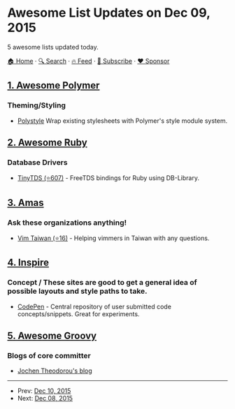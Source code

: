 # Awesome List Updates on Dec 09, 2015

5 awesome lists updated today.

[🏠 Home](/README.md) · [🔍 Search](https://www.trackawesomelist.com/search/) · [🔥 Feed](https://www.trackawesomelist.com/rss.xml) · [📮 Subscribe](https://trackawesomelist.us17.list-manage.com/subscribe?u=d2f0117aa829c83a63ec63c2f&id=36a103854c) · [❤️  Sponsor](https://github.com/sponsors/theowenyoung)



## [1. Awesome Polymer](/content/Granze/awesome-polymer/README.md)

### Theming/Styling

*   [Polystyle](https://poly-style.appspot.com/demo/) Wrap existing stylesheets with Polymer's style module system.

## [2. Awesome Ruby](/content/markets/awesome-ruby/README.md)

### Database Drivers

*   [TinyTDS (⭐607)](https://github.com/rails-sqlserver/tiny_tds) - FreeTDS bindings for Ruby using DB-Library.

## [3. Amas](/content/sindresorhus/amas/README.md)

### Ask these organizations anything!

*   [Vim Taiwan (⭐16)](https://github.com/vim-tw/ama) - Helping vimmers in Taiwan with any questions.

## [4. Inspire](/content/noahbuscher/inspire/README.md)

### Concept / These sites are good to get a general idea of possible layouts and style paths to take.

*   [CodePen](http://codepen.io/) - Central repository of user submitted code concepts/snippets. Great for experiments.

## [5. Awesome Groovy](/content/kdabir/awesome-groovy/README.md)

### Blogs of core committer

*   [Jochen Theodorou's blog](http://blackdragsview.blogspot.com/)

---

- Prev: [Dec 10, 2015](/content/2015/12/10/README.md)
- Next: [Dec 08, 2015](/content/2015/12/08/README.md)